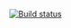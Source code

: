 [![Build status](https://ci.appveyor.com/api/projects/status/o434uiuqsuk5r4l7?svg=true)](https://ci.appveyor.com/project/Dmitriy46838/ci)